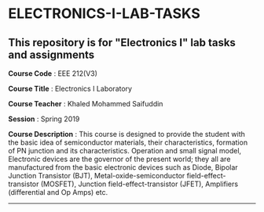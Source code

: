 # ELECTRONICS-I-LAB-TASKS

This repository is for "Electronics I" lab tasks and assignments
---

**Course Code** : EEE 212(V3)

**Course Title** : Electronics I Laboratory

**Course Teacher** : Khaled Mohammed Saifuddin

**Session** : Spring 2019

**Course Description** : This course is designed to provide the student with the basic idea of semiconductor materials, their characteristics, formation of PN junction and its characteristics. Operation and small signal model, Electronic devices are the governor of the present world; they all are manufactured from the basic electronic devices such as Diode, Bipolar Junction Transistor (BJT), Metal-oxide-semiconductor field-effect-transistor (MOSFET), Junction field-effect-transistor (JFET), Amplifiers (differential and Op Amps) etc. 

---
